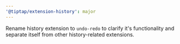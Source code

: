 ```yaml
---
'@tiptap/extension-history': major
---
```


Rename history extension to `undo-redo` to clarify it's functionality and separate itself from other history-related extensions.
